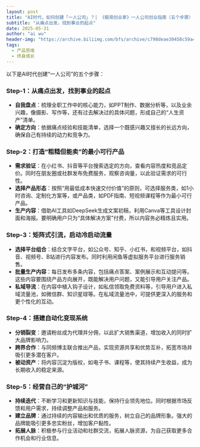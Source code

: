 ```yaml
---
layout: post
title: "AI时代，如何创建「一人公司」？| 《极简创业家》一人公司创业指南（五个步骤）"
subtitle: "从痛点出发，找到事业的起点"
date: 2025-05-31
author: "ai wu"
header-img: "https://archive.biliimg.com/bfs/archive/c798deae30458c59a404d2b037548e950d7a4082.png"
tags:
  - 产品思维
  - 终身成长
---
```



以下是AI时代创建“一人公司”的五个步骤：

### Step-1：从痛点出发，找到事业的起点
- **自我盘点**：梳理全职工作中的核心能力，如PPT制作、数据分析等，以及业余兴趣，像摄影、写作等，还有过去解决过的具体问题，形成自己的“人生资产”清单。
- **确定方向**：依据痛点经验和技能清单，选择一个既感兴趣又擅长的长远方向，确保自己有持续的动力和竞争力。

### Step-2：打造“粗糙但能卖”的最小可行产品
- **需求验证**：在小红书、抖音等平台搜索选定的方向，查看内容热度和竞品定价。同时在朋友圈或社群发布免费服务，观察咨询量，以此验证需求的可行性。
- **选择产品形态**：按照“用最低成本快速交付价值”的原则，可选择服务类，如1小时咨询、定制化方案等，或产品类，如PDF指南、短视频课程等作为最小可行产品。
- **生产内容**：借助AI工具如DeepSeek生成文案初稿，利用Canva等工具设计封面和海报。要明确用户只为“具体解决方案”付费，所以内容务必精炼且实用。

### Step-3：矩阵式引流，启动冷启动流量
- **选择平台组合**：结合文字平台，如公众号、知乎、小红书，和视频平台，如抖音、视频号、B站进行内容发布。同时利用闲鱼等虚拟服务平台进行服务销售。
- **批量生产内容**：每日发布多条内容，包括痛点答案、案例展示和互动提问等。这些内容要围绕产品方向展开，既能解决用户问题，又能引导用户关注产品。
- **私域导流**：在内容中植入钩子设计，如私信领取免费资料等，引导用户进入私域流量池，如微信群、知识星球等。在私域流量池中，可提供更深入的服务和更个性化的互动。

### Step-4：搭建自动化变现系统
- **分销裂变**：邀请粉丝成为代理并分佣，以此扩大销售渠道，增加收入的同时扩大品牌影响力。
- **跨界合作**：与同频博主联合推出产品，实现资源共享和优势互补，拓宽市场并吸引更多潜在客户。
- **被动资产**：将内容沉淀为版权，如电子书、课程等，使其持续产生收益，成为长期收入的稳定来源。

### Step-5：经营自己的“护城河”
- **持续迭代**：不断学习和更新知识与技能，保持行业领先地位。同时根据市场反馈和用户需求，持续调整产品和服务。
- **建立品牌**：通过持续的内容输出和优质的服务，树立自己的品牌形象。强大的品牌能吸引更多忠实粉丝，增加客户黏性。
- **拓展人脉**：积极参与行业活动和社群交流，拓展人脉资源，为自己获取更多合作机会和行业信息。